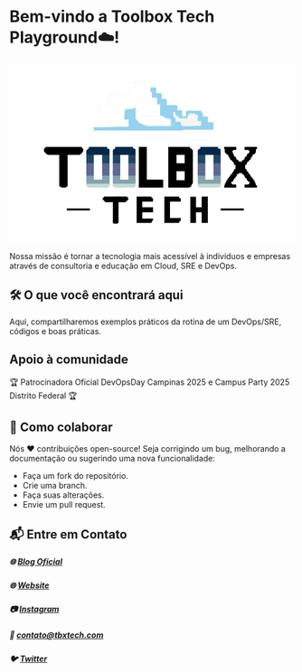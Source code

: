 # Bem-vindo a Toolbox Tech Playground☁️!
![ToolboxDevOps](https://github.com/toolbox-playground/.github/blob/main/profile/readme-avatar-new.png)

Nossa missão é tornar a tecnologia mais acessível à indivíduos e empresas através de consultoria e educação em Cloud, SRE e DevOps.

## 🛠️ O que você encontrará aqui
Aqui, compartilharemos exemplos práticos da rotina de um DevOps/SRE, códigos e boas práticas.

## Apoio à comunidade
🏆 Patrocinadora Oficial DevOpsDay Campinas 2025 e Campus Party 2025 Distrito Federal 🏆

## 🤝 Como colaborar
Nós ❤️ contribuições open-source! Seja corrigindo um bug, melhorando a documentação ou sugerindo uma nova funcionalidade:
- Faça um fork do repositório.
- Crie uma branch.
- Faça suas alterações.
- Envie um pull request.

## 📬 Entre em Contato
##### 🌐 [Blog Oficial](https://blog.toolboxdevops.cloud/)
##### 🌐 [Website](https://tbxtech.com.br/)
##### 📷 [Instagram](https://www.instagram.com/toolboxtechnology/)
##### 📧 contato@tbxtech.com
##### 🐦 [Twitter](https://x.com/toolboxtech_)
